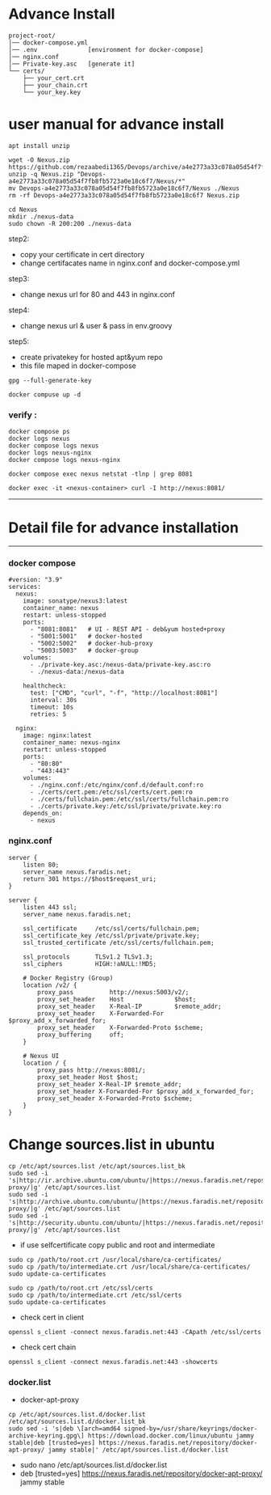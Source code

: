 
# Advance Install
```
project-root/
│── docker-compose.yml
│── .env              [environment for docker-compose]
│── nginx.conf
│── Private-key.asc   [generate it]           
└── certs/
    ├── your_cert.crt
    ├── your_chain.crt
    └── your_key.key     
```

# user manual for  advance install
```
apt install unzip
```
```
wget -O Nexus.zip https://github.com/rezaabedi1365/Devops/archive/a4e2773a33c078a05d54f7fb8fb5723a0e18c6f7.zip
unzip -q Nexus.zip "Devops-a4e2773a33c078a05d54f7fb8fb5723a0e18c6f7/Nexus/*"
mv Devops-a4e2773a33c078a05d54f7fb8fb5723a0e18c6f7/Nexus ./Nexus
rm -rf Devops-a4e2773a33c078a05d54f7fb8fb5723a0e18c6f7 Nexus.zip
```
```
cd Nexus
mkdir ./nexus-data
sudo chown -R 200:200 ./nexus-data
```
step2:
  - copy your certificate in cert directory
  - change certifacates name in nginx.conf and docker-compose.yml

step3:
  - change nexus url for 80 and 443 in nginx.conf

step4:
  - change nexus url & user & pass in env.groovy

step5:
- create privatekey for hosted apt&yum repo
- this file maped in docker-compose
```
gpg --full-generate-key
```
```
docker compuse up -d
```

### verify :
```
docker compose ps
docker logs nexus
docker compose logs nexus
docker logs nexus-nginx
docker compose logs nexus-nginx
```
```
docker compose exec nexus netstat -tlnp | grep 8081
```
```
docker exec -it <nexus-container> curl -I http://nexus:8081/
```





--------------------------------------------------------------------
# Detail file for advance installation
--------------------------------------------------------------------

### docker compose

```
#version: "3.9"
services:
  nexus:
    image: sonatype/nexus3:latest
    container_name: nexus
    restart: unless-stopped
    ports:
      - "8081:8081"   # UI - REST API - deb&yum hosted+proxy
      - "5001:5001"   # docker-hosted
      - "5002:5002"   # docker-hub-proxy
      - "5003:5003"   # docker-group
    volumes:
      - ./private-key.asc:/nexus-data/private-key.asc:ro
      - ./nexus-data:/nexus-data

    healthcheck:
      test: ["CMD", "curl", "-f", "http://localhost:8081"]
      interval: 30s
      timeout: 10s
      retries: 5

  nginx:
    image: nginx:latest
    container_name: nexus-nginx
    restart: unless-stopped
    ports:
      - "80:80"
      - "443:443"
    volumes:
      - ./nginx.conf:/etc/nginx/conf.d/default.conf:ro
      - ./certs/cert.pem:/etc/ssl/certs/cert.pem:ro
      - ./certs/fullchain.pem:/etc/ssl/certs/fullchain.pem:ro
      - ./certs/private.key:/etc/ssl/private/private.key:ro
    depends_on:
      - nexus    
```

### nginx.conf
```
server {
    listen 80;
    server_name nexus.faradis.net;
    return 301 https://$host$request_uri;
}

server {
    listen 443 ssl;
    server_name nexus.faradis.net;

    ssl_certificate     /etc/ssl/certs/fullchain.pem;
    ssl_certificate_key /etc/ssl/private/private.key;
    ssl_trusted_certificate /etc/ssl/certs/fullchain.pem;

    ssl_protocols       TLSv1.2 TLSv1.3;
    ssl_ciphers         HIGH:!aNULL:!MD5;

    # Docker Registry (Group)
    location /v2/ {
        proxy_pass          http://nexus:5003/v2/;
        proxy_set_header    Host              $host;
        proxy_set_header    X-Real-IP         $remote_addr;
        proxy_set_header    X-Forwarded-For   $proxy_add_x_forwarded_for;
        proxy_set_header    X-Forwarded-Proto $scheme;
        proxy_buffering     off;
    }

    # Nexus UI
    location / {
        proxy_pass http://nexus:8081/;
        proxy_set_header Host $host;
        proxy_set_header X-Real-IP $remote_addr;
        proxy_set_header X-Forwarded-For $proxy_add_x_forwarded_for;
        proxy_set_header X-Forwarded-Proto $scheme;
    }
}

```


# Change sources.list in ubuntu
```
cp /etc/apt/sources.list /etc/apt/sources.list_bk
sudo sed -i 's|http://ir.archive.ubuntu.com/ubuntu/|https://nexus.faradis.net/repository/apt-proxy/|g' /etc/apt/sources.list
sudo sed -i 's|http://archive.ubuntu.com/ubuntu/|https://nexus.faradis.net/repository/apt-proxy/|g' /etc/apt/sources.list
sudo sed -i 's|http://security.ubuntu.com/ubuntu/|https://nexus.faradis.net/repository/apt-proxy/|g' /etc/apt/sources.list
```
- if use selfcertificate copy public and root and intermediate
```
sudo cp /path/to/root.crt /usr/local/share/ca-certificates/
sudo cp /path/to/intermediate.crt /usr/local/share/ca-certificates/
sudo update-ca-certificates
```
```
sudo cp /path/to/root.crt /etc/ssl/certs
sudo cp /path/to/intermediate.crt /etc/ssl/certs
sudo update-ca-certificates
```
- check cert in client

```
openssl s_client -connect nexus.faradis.net:443 -CApath /etc/ssl/certs
```
- check cert chain
```
openssl s_client -connect nexus.faradis.net:443 -showcerts
```
### docker.list
- docker-apt-proxy
```
cp /etc/apt/sources.list.d/docker.list /etc/apt/sources.list.d/docker.list_bk
sudo sed -i 's|deb \[arch=amd64 signed-by=/usr/share/keyrings/docker-archive-keyring.gpg\] https://download.docker.com/linux/ubuntu jammy stable|deb [trusted=yes] https://nexus.faradis.net/repository/docker-apt-proxy/ jammy stable|' /etc/apt/sources.list.d/docker.list
```
- sudo nano /etc/apt/sources.list.d/docker.list
- deb [trusted=yes] https://nexus.faradis.net/repository/docker-apt-proxy/ jammy stable
